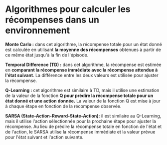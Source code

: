 # Algorithmes pour calculer les récompenses dans un environnement

**Monte Carlo :** dans cet algorithme, la récompense totale pour un état donné est calculée en utilisant **la moyenne des récompenses** obtenues à partir de ce même état jusqu'à la fin de l'épisode.

**Temporal Difference (TD) :** dans cet algorithme, la récompense est estimée en **comparant la récompense immédiate avec la récompense attendue à l'état suivant**. La différence entre les deux valeurs est utilisée pour ajuster la récompense.

**Q-Learning :** cet algorithme est similaire à TD, mais il utilise une estimation de la valeur de la fonction **Q pour prédire la récompense totale pour un état donné et une action donnée.** La valeur de la fonction Q est mise à jour à chaque étape en fonction de la récompense observée.

**SARSA (State-Action-Reward-State-Action):** il est similaire au Q-Learning, mais il utilise l'action sélectionnée pour la prochaine étape pour ajuster la récompense. Au lieu de prédire la récompense totale en fonction de l'état et de l'action, le SARSA utilise la récompense immédiate et la valeur prévue pour l'état suivant et l'action suivante.
